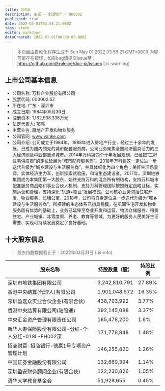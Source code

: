 ```yaml
---
title: 万科A
description: 主板 - 全国地产 - 000002
published: true
date: 2022-05-01T03:58:21.000Z
tags: stock
editor: markdown
dateCreated: 2022-01-01T00:00:00.000Z
---
```


> 本页面由自动化程序生成于 Sun May 01 2022 03:58:21 GMT+0800
> 内容可能存在错误，如有bug请提交issue至：https://github.com/Eroleice/doc-pi/issues
{.is-warning}

## 上市公司基本信息
- 公司名称: 万科企业股份有限公司
- 股票代码: 000002.SZ
- 所在地: 广东 - 深圳市
- 成立日期: 1984年05月30日
- 注册资本: 1,162,538.338万元
- 法定代表人: 郁亮
- 主营业务: 房地产开发和物业服务
- 公司官网: www.vanke.com
- 公司介绍: 公司成立于1984年，1988年进入房地产行业，经过三十余年的发展，已成为国内领先的城市配套服务商，公司业务聚焦全国经济最具活力的三大经济圈及中西部重点城市。2014年万科第四个十年发展规划，已经把“三好住宅供应商”的定位延展为“城市配套服务商”。2018年万科将这一定位进一步迭代升级为“城乡建设与生活服务商”，并具体细化为四个角色：美好生活场景师，实体经济生力军，创新探索试验田，和谐生态建设者。2017年，深圳地铁集团成为本集团第一大股东，始终支持万科的混合所有制结构，支持万科城市配套服务商战略和事业合伙人机制，支持万科管理团队按照既定战略目标，实施运营和管理，支持深化“轨道+物业”发展模式。公司核心业务包括住宅开发、物业服务、长租公寓。2018年，公司将自身定位进一步迭代升级为“城乡建设与生活服务商”，所搭建的生态体系已初具规模，在巩固住宅开发和物业服务固有优势的基础上，业务已延伸至商业开发和运营、物流仓储服务、租赁住宅、产业城镇、冰雪度假、养老、教育等领域，为更好的服务人民美好生活需要、实现可持续发展奠定了良好基础。


## 十大股东信息
> 股东持股数据截止于：2022年03月31日
{.is-info}

| 股东名称 | 持股数量（股） | 持股比例 |
| --- | --- | --- |
| 深圳市地铁集团有限公司 | 3,242,810,791 | 27.89% |
| 香港中央结算(代理人)有限公司 | 1,901,048,572 | 16.35% |
| 深圳盈嘉众实业合伙企业(有限合伙) | 438,703,992 | 3.77% |
| 香港中央结算有限公司(陆股通) | 392,145,088 | 3.37% |
| 中央汇金资产管理有限责任公司 | 185,478,200 | 1.6% |
| 新华人寿保险股份有限公司-分红-个人分红-018L-FH002深 | 171,778,848 | 1.48% |
| 招商财富-招商银行-德赢1号专项资产管理计划 | 146,255,820 | 1.26% |
| 中国证券金融股份有限公司 | 132,669,394 | 1.14% |
| 深圳盈安财务顾问企业(有限合伙) | 122,230,826 | 1.05% |
| 清华大学教育基金会 | 51,928,655 | 0.45% |




